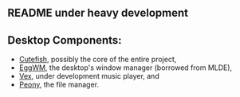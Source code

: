 ## README under heavy development
## Desktop Components:
- [Cutefish](https://github.com/cutefishos), possibly the core of the entire project,
- [EggWM](https://github.com/MoonLightDE/mlde.w.eggwm), the desktop's window manager (borrowed from MLDE),
- [Vex](https://github.com/cryojet/vexmp-qt5), under development music player, and
- [Peony](https://github.com/ukui/peony), the file manager.


<!--

**Here are some ideas to get you started:**

🙋‍♀️ A short introduction - what is your organization all about?
🌈 Contribution guidelines - how can the community get involved?
👩‍💻 Useful resources - where can the community find your docs? Is there anything else the community should know?
🍿 Fun facts - what does your team eat for breakfast?
🧙 Remember, you can do mighty things with the power of [Markdown](https://docs.github.com/github/writing-on-github/getting-started-with-writing-and-formatting-on-github/basic-writing-and-formatting-syntax)
-->
